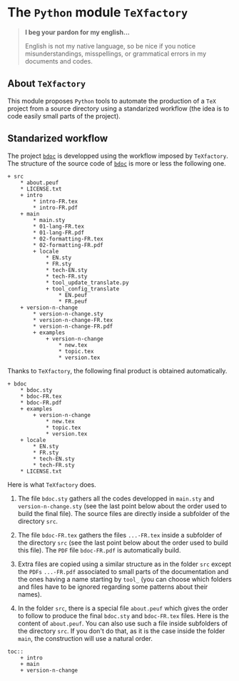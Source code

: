 The `Python` module `TeXfactory`
================================


> **I beg your pardon for my english...**
>
> English is not my native language, so be nice if you notice misunderstandings, misspellings, or grammatical errors in my documents and codes.


About `TeXfactory`
------------------

This module proposes `Python` tools to automate the production of a `TeX` project from a source directory using a standarized workflow (the idea is to code easily small parts of the project).


Standarized workflow
--------------------

The project [`bdoc`](https://github.com/projetmbc/tools-for-latex/tree/master/bdoc) is developped using the workflow imposed by `TeXfactory`. The structure of the source code of [`bdoc`](https://github.com/projetmbc/tools-for-latex/tree/master/bdoc) is more or less the following one.

~~~
+ src
    * about.peuf
    * LICENSE.txt
    + intro
        * intro-FR.tex
        * intro-FR.pdf
    + main
        * main.sty
        * 01-lang-FR.tex
        * 01-lang-FR.pdf
        * 02-formatting-FR.tex
        * 02-formatting-FR.pdf
        + locale
            * EN.sty
            * FR.sty
            * tech-EN.sty
            * tech-FR.sty
            * tool_update_translate.py
            + tool_config_translate
                * EN.peuf
                * FR.peuf
    + version-n-change
        * version-n-change.sty
        * version-n-change-FR.tex
        * version-n-change-FR.pdf
        + examples
            + version-n-change
                * new.tex
                * topic.tex
                * version.tex
~~~

Thanks to `TeXfactory`, the following final product is obtained automatically.

~~~
+ bdoc
    * bdoc.sty
    * bdoc-FR.tex
    * bdoc-FR.pdf
    + examples
        + version-n-change
            * new.tex
            * topic.tex
            * version.tex
    + locale
        * EN.sty
        * FR.sty
        * tech-EN.sty
        * tech-FR.sty
    * LICENSE.txt
~~~


Here is what `TeXfactory` does.

  1. The file `bdoc.sty` gathers all the codes developped in `main.sty` and `version-n-change.sty` (see the last point below about the order used to build the final file). The source files are directly inside a subfolder of the directory `src`.

  1. The file `bdoc-FR.tex` gathers the files `...-FR.tex` inside a subfolder of the directory `src` (see the last point below about the order used to build this file). The `PDF` file `bdoc-FR.pdf` is automatically build.

  1. Extra files are copied using a similar structure as in the folder `src` except the `PDFs` `...-FR.pdf` associated to small parts of the documentation and the ones having a name starting by `tool_` (you can choose which folders and files have to be ignored regarding some patterns about their names).

  1. In the folder `src`, there is a special file `about.peuf` which gives the order to follow to produce the final `bdoc.sty` and `bdoc-FR.tex` files. Here is the content of `about.peuf`. You can also use such a file inside subfolders of the directory `src`. If you don't do that, as it is the case inside the folder `main`, the construction will use a natural order.

~~~
toc::
    + intro
    + main
    + version-n-change
~~~
